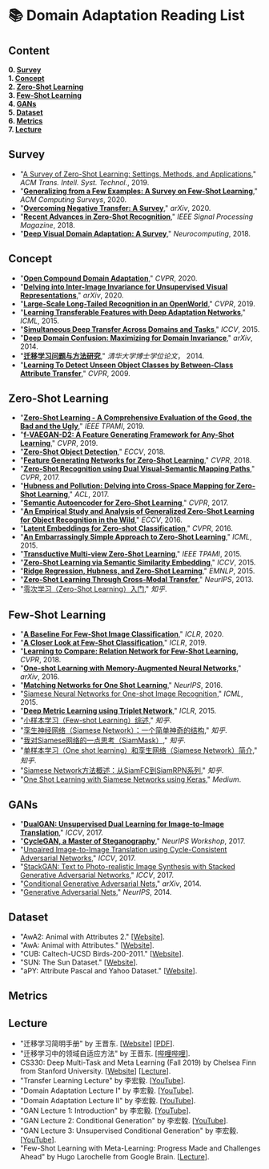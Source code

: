 # 📚 Domain Adaptation Reading List

## Content

  **0. [Survey](https://github.com/Royal-526/Awesome-Domain-Adaptation/blob/master/README.md#survey)** <br>
  **1. [Concept](https://github.com/Royal-526/Awesome-Domain-Adaptation/blob/master/README.md#concept)** <br>
  **2. [Zero-Shot Learning](https://github.com/Royal-526/Awesome-Domain-Adaptation/blob/master/README.md#zero-shot-learning)** <br>
  **3. [Few-Shot Learning](https://github.com/Royal-526/Awesome-Domain-Adaptation/blob/master/README.md#few-shot-learning)** <br>
  **4. [GANs](https://github.com/Royal-526/Awesome-Domain-Adaptation/blob/master/README.md#gans)** <br>
  **5. [Dataset](https://github.com/Royal-526/Awesome-Domain-Adaptation/blob/master/README.md#datasets)** <br>
  **6. [Metrics](https://github.com/Royal-526/Awesome-Domain-Adaptation/blob/master/README.md#metrics)** <br>
  **7. [Lecture](https://github.com/Royal-526/Awesome-Domain-Adaptation/blob/master/README.md#lectures)** <br>



## Survey

- "[A Survey of Zero-Shot Learning: Settings, Methods, and Applications](https://github.com/Royal-526/Awesome-Domain-Adaptation/blob/master/Papers/Survey/2019_acmtist_survey_zero_shot_learning.pdf)," *ACM Trans. Intell. Syst. Technol.*, 2019.
- "**[Generalizing from a Few Examples: A Survey on Few-Shot Learning](https://github.com/Andrew-Ng-s-number-one-fan/Readings/blob/master/Surveys/2020_acmcs_survey_few_shot_learning.pdf)**," *ACM Computing Surveys*, 2020.
- "**[Overcoming Negative Transfer: A Survey](https://github.com/Andrew-Ng-s-number-one-fan/Readings/blob/master/Surveys/2020_arxiv_survey_overcoming_negative_transfer.pdf)**," *arXiv*, 2020.
- "**[Recent Advances in Zero-Shot Recognition](https://github.com/Andrew-Ng-s-number-one-fan/Readings/blob/master/Surveys/2018_spm_recent_advances_in_zero_shot_recognition.pdf)**," *IEEE Signal Processing Magazine*, 2018.
- "**[Deep Visual Domain Adaptation: A Survey](https://github.com/Andrew-Ng-s-number-one-fan/Readings/blob/master/Surveys/2018_neurocomp_survey_deep_visual_domain_adaptation.pdf)**," *Neurocomputing*, 2018.



## Concept

- "**[Open Compound Domain Adaptation](https://github.com/Andrew-Ng-s-number-one-fan/Readings/blob/master/Domain%20Adaptation/2020_cvpr_open_compound_domain_adaptation.pdf)**," *CVPR*, 2020.
- "**[Delving into Inter-Image Invariance for Unsupervised Visual Representations](https://github.com/Andrew-Ng-s-number-one-fan/Readings/blob/master/Domain%20Adaptation/2020_arxiv_delving_into_inter_Image_invariance_for_unsupervised_visual_representations.pdf)**," *arXiv*, 2020.
- "**[Large-Scale Long-Tailed Recognition in an OpenWorld](https://github.com/Andrew-Ng-s-number-one-fan/Readings/blob/master/Domain%20Adaptation/2019_cvpr_large_scale_long_tailed_recognition_in_an_open_world.pdf)**," *CVPR*, 2019.
- "**[Learning Transferable Features with Deep Adaptation Networks](https://github.com/Royal-526/Awesome-Domain-Adaptation/blob/master/Papers/Concept/2015_icml_learning_transferable_features_with_deep_adaptation_networks.pdf)**," *ICML*, 2015.
- "**[Simultaneous Deep Transfer Across Domains and Tasks](https://github.com/Royal-526/Awesome-Domain-Adaptation/blob/master/Papers/Concept/2015_iccv_simultaneous_deep_transfer_across_domains_and_tasks.pdf)**," *ICCV*, 2015.
- "**[Deep Domain Confusion: Maximizing for Domain Invariance](https://github.com/Royal-526/Awesome-Domain-Adaptation/blob/master/Papers/Concept/2014_arxiv_deep_domain_confusion.pdf)**," *arXiv*, 2014.
- "**[迁移学习问题与方法研究]()**," *清华大学博士学位论文*， 2014.
- "**[Learning To Detect Unseen Object Classes by Between-Class Attribute Transfer](https://github.com/Andrew-Ng-s-number-one-fan/Readings/blob/master/Domain%20Adaptation/2009_cvpr_learning_to_detect_unseen_object_classes_by_between_class_attribute_transfer.pdf)**," *CVPR*, 2009.



## Zero-Shot Learning

- "**[Zero-Shot Learning - A Comprehensive Evaluation of the Good, the Bad and the Ugly](https://github.com/Andrew-Ng-s-number-one-fan/Readings/blob/master/Domain%20Adaptation/2019_tpami_zero_shot_learning_a_comprehensive_evaluation_of_the_good_the_bad_and_the_ugly.pdf)**," *IEEE TPAMI*, 2019.
- "**[f-VAEGAN-D2: A Feature Generating Framework for Any-Shot Learning](https://github.com/Andrew-Ng-s-number-one-fan/Readings/blob/master/Domain%20Adaptation/2019_cvpr_f_vaegan_d2.pdf)**," *CVPR*, 2019.
- "**[Zero-Shot Object Detection](https://github.com/Royal-526/Awesome-Domain-Adaptation/blob/master/Papers/Zero-Shot%20Learning/2018_eccv_zero_shot_object_detection.pdf)**," *ECCV*, 2018.
- "**[Feature Generating Networks for Zero-Shot Learning](https://github.com/Andrew-Ng-s-number-one-fan/Readings/blob/master/Domain%20Adaptation/2018_cvpr_feature_generating_networks_for_zero_shot_learning.pdf)**," *CVPR*, 2018.
- "**[Zero-Shot Recognition using Dual Visual-Semantic Mapping Paths](https://github.com/Royal-526/Awesome-Domain-Adaptation/blob/master/Papers/Zero-Shot%20Learning/2017_cvpr_zero_shot_recognition_using_dual_visual_semantic_mapping_paths.pdf)**," *CVPR*, 2017.
- "**[Hubness and Pollution: Delving into Cross-Space Mapping for Zero-Shot Learning](https://github.com/Royal-526/Awesome-Domain-Adaptation/blob/master/Papers/Zero-Shot%20Learning/2017_acl_hubness_and_pollution.pdf)**," *ACL*, 2017.
- "**[Semantic Autoencoder for Zero-Shot Learning](https://github.com/Andrew-Ng-s-number-one-fan/Readings/blob/master/Domain%20Adaptation/2017_cvpr_semantic_autoencoder_for_zero_shot_learning.pdf)**," *CVPR*, 2017.
- "**[An Empirical Study and Analysis of Generalized Zero-Shot Learning for Object Recognition in the Wild](https://github.com/Royal-526/Awesome-Domain-Adaptation/blob/master/Papers/Zero-Shot%20Learning/2016_eccv_an_empirical_study_and_analysis_of_generalized_zero_shot_learning_for_object_recognition_in_the_wild.pdf)**," *ECCV*, 2016.
- "**[Latent Embeddings for Zero-shot Classification](https://github.com/Andrew-Ng-s-number-one-fan/Readings/blob/master/Domain%20Adaptation/2016_cvpr_latent_embeddings_for_zero_shot_classification.pdf)**," *CVPR*, 2016.
- "**[An Embarrassingly Simple Approach to Zero-Shot Learning](https://github.com/Royal-526/Awesome-Domain-Adaptation/blob/master/Papers/Zero-Shot%20Learning/2015_icml_an_embarrassingly_simple_approach_to_zero_shot_learning.pdf)**," *ICML*, 2015.
- "**[Transductive Multi-view Zero-Shot Learning](https://github.com/Andrew-Ng-s-number-one-fan/Readings/blob/master/Domain%20Adaptation/2015_tpami_transductive_multi_view_zero_shot_learning.pdf)**," *IEEE TPAMI*, 2015.
- "**[Zero-Shot Learning via Semantic Similarity Embedding](https://github.com/Andrew-Ng-s-number-one-fan/Readings/blob/master/Domain%20Adaptation/2015_iccv_zero_shot_learning_via_semantic_similarity_embedding.pdf)**," *ICCV*, 2015.
- "**[Ridge Regression, Hubness, and Zero-Shot Learning](https://github.com/Andrew-Ng-s-number-one-fan/Readings/blob/master/Domain%20Adaptation/2015_emnlp_ridge_regression_hubness_and_zero_shot_learning.pdf)**," *EMNLP*, 2015.
- "**[Zero-Shot Learning Through Cross-Modal Transfer](https://github.com/Andrew-Ng-s-number-one-fan/Readings/blob/master/Domain%20Adaptation/2013_nips_zero_shot_learning_through_cross_modal_transfer.pdf)**," *NeurIPS*, 2013.
- "[零次学习（Zero-Shot Learning）入门](https://zhuanlan.zhihu.com/p/34656727)," *知乎*.



## Few-Shot Learning

- "**[A Baseline For Few-Shot Image Classification]()**," *ICLR*, 2020.
- "**[A Closer Look at Few-Shot Classification]()**," *ICLR*, 2019.
- "**[Learning to Compare: Relation Network for Few-Shot Learning](https://github.com/Royal-526/Awesome-Domain-Adaptation/blob/master/Papers/Few-Shot%20Learning/2018_cvpr_learning_to_compare_relation_network_for_few_shot_learning.pdf),** *CVPR*, 2018.
- "**[One-shot Learning with Memory-Augmented Neural Networks]()**," *arXiv*, 2016.
- "**[Matching Networks for One Shot Learning]()**," *NeurIPS*, 2016.
- "[Siamese Neural Networks for One-shot Image Recognition]()," *ICML*, 2015.
- "**[Deep Metric Learning using Triplet Network]()**," *ICLR*, 2015.
- "[小样本学习（Few-shot Learning）综述](https://zhuanlan.zhihu.com/p/61215293)," *知乎*.
- "[孪生神经网络（Siamese Network）：一个简单神奇的结构](https://zhuanlan.zhihu.com/p/35040994)," *知乎*.
- "[我对Siamese网络的一点思考（SiamMask）](https://zhuanlan.zhihu.com/p/58154634)," *知乎*.
- "[单样本学习（One shot learning）和孪生网络（Siamese Network）简介](https://zhuanlan.zhihu.com/p/29058453)," *知乎*.
- "[Siamese Network方法概述：从SiamFC到SiamRPN系列](https://zhuanlan.zhihu.com/p/66757733)," *知乎*.
- "[One Shot Learning with Siamese Networks using Keras](https://towardsdatascience.com/one-shot-learning-with-siamese-networks-using-keras-17f34e75bb3d)," *Medium*.



## GANs

- "**[DualGAN: Unsupervised Dual Learning for Image-to-Image Translation]()**," *ICCV*, 2017.
- "**[CycleGAN, a Master of Steganography]()**," *NeurIPS Workshop*, 2017.
- "[Unpaired Image-to-Image Translation using Cycle-Consistent Adversarial Networks]()," *ICCV*, 2017.
- "[StackGAN: Text to Photo-realistic Image Synthesis with Stacked Generative Adversarial Networks]()," *ICCV*, 2017.
- "[Conditional Generative Adversarial Nets]()," *arXiv*, 2014.
- "[Generative Adversarial Nets]()," *NeurIPS*, 2014.



## Dataset

- "AwA2: Animal with Attributes 2." [[Website](https://cvml.ist.ac.at/AwA2/)].
- "AwA: Animal with Attributes." [[Website](https://cvml.ist.ac.at/AwA/)].
- "CUB: Caltech-UCSD Birds-200-2011." [[Website](http://www.vision.caltech.edu/visipedia/CUB-200-2011.html)].
- "SUN: The Sun Dataset." [[Website](http://groups.csail.mit.edu/vision/SUN/)].
- "aPY: Attribute Pascal and Yahoo Dataset." [[Website](https://vision.cs.uiuc.edu/attributes/)].



## Metrics



## Lecture

- "迁移学习简明手册" by 王晋东. [[Website](https://tutorial.transferlearning.xyz/)] [[PDF](http://jd92.wang/assets/files/transfer_learning_tutorial_wjd.pdf)].
- "迁移学习中的领域自适应方法" by 王晋东. [[哔哩哔哩](https://www.bilibili.com/video/BV1T7411R75a/)].
- CS330: Deep Multi-Task and Meta Learning (Fall 2019) by Chelsea Finn from Stanford University. [[Website](http://cs330.stanford.edu/fall2019/index.html)] [[Lecture](https://www.youtube.com/playlist?list=PLoROMvodv4rMC6zfYmnD7UG3LVvwaITY5)].
- "Transfer Learning Lecture" by 李宏毅. [[YouTube](https://www.youtube.com/watch?v=qD6iD4TFsdQ)].
- "Domain Adaptation Lecture I" by 李宏毅. [[YouTube](https://www.youtube.com/watch?v=gvfLq4sPW4k)].
- "Domain Adaptation Lecture II" by 李宏毅. [[YouTube](https://www.youtube.com/watch?v=-DQBMAULXX8)].
- "GAN Lecture 1: Introduction" by 李宏毅. [[YouTube](https://www.youtube.com/watch?v=DQNNMiAP5lw)].
- "GAN Lecture 2: Conditional Generation" by 李宏毅. [[YouTube](https://www.youtube.com/watch?v=LpyL4nZSuqU)].
- "GAN Lecture 3: Unsupervised Conditional Generation" by 李宏毅. [[YouTube](https://www.youtube.com/watch?v=-3LgL3NXLtI)].
- "Few-Shot Learning with Meta-Learning: Progress Made and Challenges Ahead" by Hugo Larochelle from Google Brain. [[Lecture](https://smartech.gatech.edu/handle/1853/60506)].

